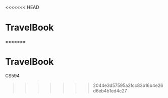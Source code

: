<<<<<<< HEAD
# TravelBook
=======
# TravelBook

CS594
>>>>>>> 2044e3d57595a2fcc83b16b4e26d6eb4b1ed4c27
